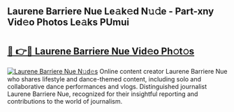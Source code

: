 ## Laurene Barriere Nue Le𝚊k𝚎d N𝚞𝚍e - Part-xny Vid𝚎o Photos Le𝚊ks PUmui

# <h2><a href="http://fb0sz3.evod.top/?m=Laurene+Barriere+Nue">🔗 👉🔴 Laurene Barriere Nue Vid𝚎o Ph𝚘t𝚘s</a></h2>

[![Laurene Barriere Nue N𝚞d𝚎s](https://i.imgur.com/8V9OHl7.gif)](http://fb0sz3.evod.top/?m=Laurene+Barriere+Nue)
Online content creator Laurene Barriere Nue who shares lifestyle and dance-themed content, including solo and collaborative dance performances and vlogs. Distinguished journalist Laurene Barriere Nue, recognized for their insightful reporting and contributions to the world of journalism. 
